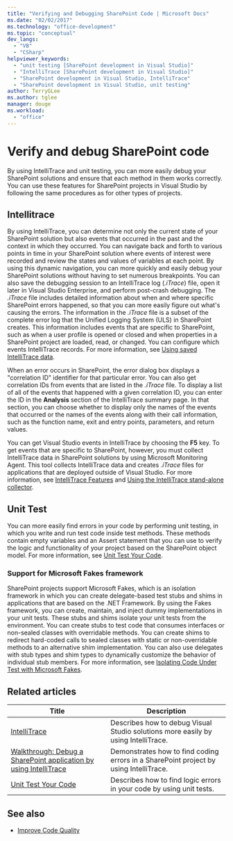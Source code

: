 ```yaml
---
title: "Verifying and Debugging SharePoint Code | Microsoft Docs"
ms.date: "02/02/2017"
ms.technology: "office-development"
ms.topic: "conceptual"
dev_langs:
  - "VB"
  - "CSharp"
helpviewer_keywords:
  - "unit testing [SharePoint development in Visual Studio]"
  - "IntelliTrace [SharePoint development in Visual Studio]"
  - "SharePoint development in Visual Studio, IntelliTrace"
  - "SharePoint development in Visual Studio, unit testing"
author: TerryGLee
ms.author: tglee
manager: douge
ms.workload:
  - "office"
---
```

# Verify and debug SharePoint code
By using IntelliTrace and unit testing, you can more easily debug your SharePoint solutions and ensure that each method in them works correctly. You can use these features for SharePoint projects in Visual Studio by following the same procedures as for other types of projects.

## Intellitrace
By using IntelliTrace, you can determine not only the current state of your SharePoint solution but also events that occurred in the past and the context in which they occurred. You can navigate back and forth to various points in time in your SharePoint solution where events of interest were recorded and review the states and values of variables at each point. By using this dynamic navigation, you can more quickly and easily debug your SharePoint solutions without having to set numerous breakpoints. You can also save the debugging session to an IntelliTrace log (*.iTrace*) file, open it later in Visual Studio Enterprise, and perform post-crash debugging. The *.iTrace* file includes detailed information about when and where specific SharePoint errors happened, so that you can more easily figure out what's causing the errors. The information in the *.iTrace* file is a subset of the complete error log that the Unified Logging System (ULS) in SharePoint creates. This information includes events that are specific to SharePoint, such as when a user profile is opened or closed and when properties in a SharePoint project are loaded, read, or changed. You can configure which events IntelliTrace records. For more information, see [Using saved IntelliTrace data](../debugger/using-saved-intellitrace-data.md).

When an error occurs in SharePoint, the error dialog box displays a "correlation ID" identifier for that particular error. You can also get correlation IDs from events that are listed in the *.iTrace* file. To display a list of all of the events that happened with a given correlation ID, you can enter the ID in the **Analysis** section of the IntelliTrace summary page. In that section, you can choose whether to display only the names of the events that occurred or the names of the events along with their call information, such as the function name, exit and entry points, parameters, and return values.

You can get Visual Studio events in IntelliTrace by choosing the **F5** key. To get events that are specific to SharePoint, however, you must collect IntelliTrace data in SharePoint solutions by using Microsoft Monitoring Agent. This tool collects IntelliTrace data and creates *.iTrace* files for applications that are deployed outside of Visual Studio. For more information, see [IntelliTrace Features](../debugger/intellitrace-features.md) and [Using the IntelliTrace stand-alone collector](../debugger/using-the-intellitrace-stand-alone-collector.md).

## Unit Test
You can more easily find errors in your code by performing unit testing, in which you write and run test code inside test methods. These methods contain empty variables and an Assert statement that you can use to verify the logic and functionality of your project based on the SharePoint object model. For more information, see [Unit Test Your Code](../test/unit-test-your-code.md).

### Support for Microsoft Fakes framework
SharePoint projects support Microsoft Fakes, which is an isolation framework in which you can create delegate-based test stubs and shims in applications that are based on the .NET Framework. By using the Fakes framework, you can create, maintain, and inject dummy implementations in your unit tests. These stubs and shims isolate your unit tests from the environment. You can create stubs to test code that consumes interfaces or non-sealed classes with overridable methods. You can create shims to redirect hard-coded calls to sealed classes with static or non-overridable methods to an alternative shim implementation. You can also use delegates with stub types and shim types to dynamically customize the behavior of individual stub members. For more information, see [Isolating Code Under Test with Microsoft Fakes](../test/isolating-code-under-test-with-microsoft-fakes.md).

## Related articles

|Title|Description|
|-----------|-----------------|
|[IntelliTrace](../debugger/intellitrace.md)|Describes how to debug Visual Studio solutions more easily by using IntelliTrace.|
|[Walkthrough: Debug a SharePoint application by using IntelliTrace](../sharepoint/walkthrough-debugging-a-sharepoint-application-by-using-intellitrace.md)|Demonstrates how to find coding errors in a SharePoint project by using IntelliTrace.|
|[Unit Test Your Code](../test/unit-test-your-code.md)|Describes how to find logic errors in your code by using unit tests.|

## See also

- [Improve Code Quality](../test/improve-code-quality.md)